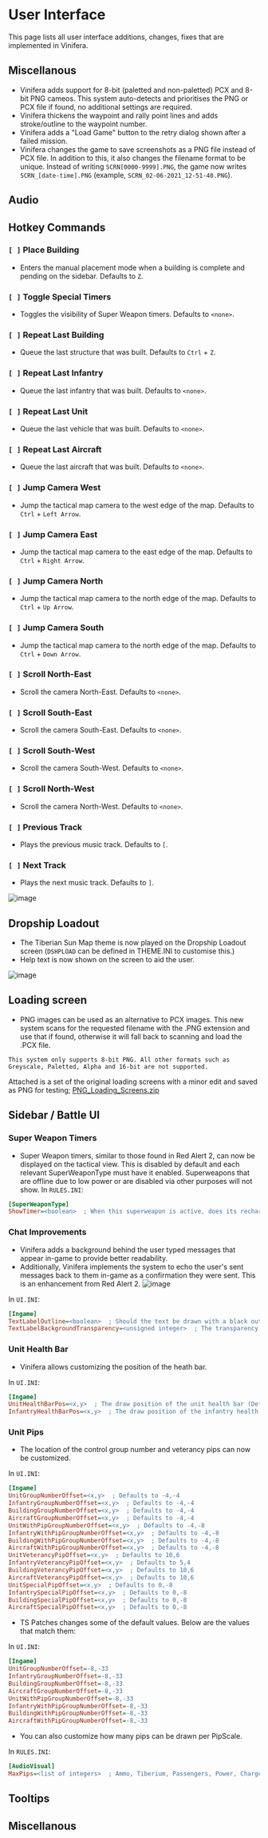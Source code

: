 # User Interface

This page lists all user interface additions, changes, fixes that are implemented in Vinifera.

## Miscellanous

- Vinifera adds support for 8-bit (paletted and non-paletted) PCX and 8-bit PNG cameos. This system auto-detects and prioritises the PNG or PCX file if found, no additional settings are required.
- Vinifera thickens the waypoint and rally point lines and adds stroke/outline to the waypoint number.
- Vinifera adds a "Load Game" button to the retry dialog shown after a failed mission.
- Vinifera changes the game to save screenshots as a PNG file instead of PCX file. In addition to this, it also changes the filename format to be unique. Instead of writing `SCRN[0000-9999].PNG`, the game now writes `SCRN_[date-time].PNG` (example, `SCRN_02-06-2021_12-51-40.PNG`).

## Audio

## Hotkey Commands

### `[ ]` Place Building

- Enters the manual placement mode when a building is complete and pending on the sidebar. Defaults to `Z`.

### `[ ]` Toggle Special Timers

- Toggles the visibility of Super Weapon timers. Defaults to `<none>`.

### `[ ]` Repeat Last Building

- Queue the last structure that was built. Defaults to `Ctrl` + `Z`.

### `[ ]` Repeat Last Infantry

- Queue the last infantry that was built. Defaults to `<none>`.

### `[ ]` Repeat Last Unit

- Queue the last vehicle that was built. Defaults to `<none>`.

### `[ ]` Repeat Last Aircraft

- Queue the last aircraft that was built. Defaults to `<none>`.

### `[ ]` Jump Camera West

- Jump the tactical map camera to the west edge of the map. Defaults to `Ctrl` + `Left Arrow`.

### `[ ]` Jump Camera East

- Jump the tactical map camera to the east edge of the map. Defaults to `Ctrl` + `Right Arrow`.

### `[ ]` Jump Camera North

- Jump the tactical map camera to the north edge of the map. Defaults to `Ctrl` + `Up Arrow`.

### `[ ]` Jump Camera South

- Jump the tactical map camera to the north edge of the map. Defaults to `Ctrl` + `Down Arrow`.

### `[ ]` Scroll North-East

- Scroll the camera North-East. Defaults to `<none>`.

### `[ ]` Scroll South-East

- Scroll the camera South-East. Defaults to `<none>`.

### `[ ]` Scroll South-West

- Scroll the camera South-West. Defaults to `<none>`.

### `[ ]` Scroll North-West

- Scroll the camera North-West. Defaults to `<none>`.

### `[ ]` Previous Track

- Plays the previous music track. Defaults to `[`.

### `[ ]` Next Track

- Plays the next music track. Defaults to `]`.

![image](https://user-images.githubusercontent.com/73803386/123566309-4ade4600-d7b7-11eb-9b77-5c9de7959822.png)

## Dropship Loadout

- The Tiberian Sun Map theme is now played on the Dropship Loadout screen (`DSHPLOAD` can be defined in THEME.INI to customise this.)
- Help text is now shown on the screen to aid the user.

![image](https://user-images.githubusercontent.com/73803386/120932514-13b3d200-c6ee-11eb-9538-3f812323cb9f.png)

## Loading screen

- PNG images can be used as an alternative to PCX images. This new system scans for the requested filename with the .PNG extension and use that if found, otherwise it will fall back to scanning and load the .PCX file.
```{note}
This system only supports 8-bit PNG. All other formats such as Greyscale, Paletted, Alpha and 16-bit are not supported.
```
Attached is a set of the original loading screens with a minor edit and saved as PNG for testing;
[PNG_Loading_Screens.zip](https://github.com/Vinifera-Developers/Vinifera/files/7392707/PNG_Loading_Screens.zip)

## Sidebar / Battle UI

### Super Weapon Timers

- Super Weapon timers, similar to those found in Red Alert 2, can now be displayed on the tactical view. This is disabled by default and each relevant SuperWeaponType must have it enabled. Superweapons that are offline due to low power or are disabled via other purposes will not show.
In `RULES.INI`:
```ini
[SuperWeaponType]
ShowTimer=<boolean>  ; When this superweapon is active, does its recharge timer display on the tactical view? Defaults to no.
```

### Chat Improvements

- Vinifera adds a background behind the user typed messages that appear in-game to provide better readability.
- Additionally, Vinifera implements the system to echo the user's sent messages back to them in-game as a confirmation they were sent. This is an enhancement from Red Alert 2.
![image](https://user-images.githubusercontent.com/73803386/137031682-3f265d48-7f28-410f-bf0d-3260e24f1748.png)


In `UI.INI`:
```ini
[Ingame]
TextLabelOutline=<boolean>  ; Should the text be drawn with a black outline? Defaults to yes.
TextLabelBackgroundTransparency=<unsigned integer>  ; The transparency of the text background fill. Ranged between 0 and 100. Defaults to 50.
```

### Unit Health Bar

- Vinifera allows customizing the position of the heath bar.

In `UI.INI`:
```ini
[Ingame]
UnitHealthBarPos=<x,y>  ; The draw position of the unit health bar (Defaults to -25,-16)
InfantryHealthBarPos=<x,y>  ; The draw position of the infantry health bar (Defaults to -24,-5)
```

### Unit Pips

- The location of the control group number and veterancy pips can now be customized.

In `UI.INI`:
```ini
[Ingame]
UnitGroupNumberOffset=<x,y>  ; Defaults to -4,-4
InfantryGroupNumberOffset=<x,y>  ; Defaults to -4,-4
BuildingGroupNumberOffset=<x,y>  ; Defaults to -4,-4
AircraftGroupNumberOffset=<x,y>  ; Defaults to -4,-4
UnitWithPipGroupNumberOffset=<x,y>  ; Defaults to -4,-8
InfantryWithPipGroupNumberOffset=<x,y>  ; Defaults to -4,-8
BuildingWithPipGroupNumberOffset=<x,y>  ; Defaults to -4,-8
AircraftWithPipGroupNumberOffset=<x,y>  ; Defaults to -4,-8
UnitVeterancyPipOffset=<x,y>  ; Defaults to 10,6
InfantryVeterancyPipOffset=<x,y>  ; Defaults to 5,4
BuildingVeterancyPipOffset=<x,y>  ; Defaults to 10,6
AircraftVeterancyPipOffset=<x,y>  ; Defaults to 10,6
UnitSpecialPipOffset=<x,y>  ; Defaults to 0,-8
InfantrySpecialPipOffset=<x,y>  ; Defaults to 0,-8
BuildingSpecialPipOffset=<x,y>  ; Defaults to 0,-8
AircraftSpecialPipOffset=<x,y>  ; Defaults to 0,-8
```

- TS Patches changes some of the default values. Below are the values that match them:

In `UI.INI`:
```ini
[Ingame]
UnitGroupNumberOffset=-8,-33
InfantryGroupNumberOffset=-8,-33
BuildingGroupNumberOffset=-8,-33
AircraftGroupNumberOffset=-8,-33
UnitWithPipGroupNumberOffset=-8,-33
InfantryWithPipGroupNumberOffset=-8,-33
BuildingWithPipGroupNumberOffset=-8,-33
AircraftWithPipGroupNumberOffset=-8,-33
```

- You can also customize how many pips can be drawn per PipScale.

In `RULES.INI`:
```ini
[AudioVisual]
MaxPips=<list of integers>  ; Ammo, Tiberium, Passengers, Power, Charge. Defaults to 5,5,5,10,8.
```

## Tooltips

## Miscellanous


